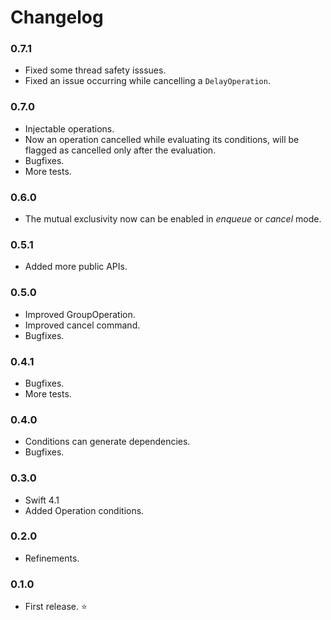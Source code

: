 # Changelog

### 0.7.1

- Fixed some thread safety isssues.
- Fixed an issue occurring while cancelling a `DelayOperation`.

### 0.7.0

- Injectable operations.
- Now an operation cancelled while evaluating its conditions, will be flagged as cancelled only after the evaluation.
- Bugfixes.
- More tests.

### 0.6.0

- The mutual exclusivity now can be enabled in *enqueue* or *cancel* mode.

### 0.5.1

- Added more public APIs.

### 0.5.0

- Improved GroupOperation.
- Improved cancel command.
- Bugfixes.

### 0.4.1

- Bugfixes.
- More tests.

### 0.4.0

- Conditions can generate dependencies.
- Bugfixes.

### 0.3.0

- Swift 4.1
- Added Operation conditions.

### 0.2.0

- Refinements.

### 0.1.0

- First release. ⭐
